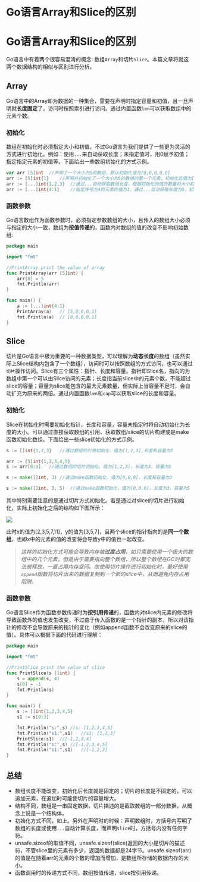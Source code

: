 # Go语言Array和Slice的区别


# Go语言Array和Slice的区别

Go语言中有着两个很容易混淆的概念: 数组`Array`和切片`Slice`。本篇文章将就这两个数据结构的相似与区别进行分析。

## Array

Go语言中的Array即为数据的一种集合，需要在声明时指定容量和初值，且一旦声明就**长度固定**了，访问时按照索引进行访问。通过内置函数`len`可以获取数组中的元素个数。

### 初始化

数组在初始化时必须指定大小和初值，不过Go语言为我们提供了一些更为灵活的方式进行初始化。例如：使用`...`来自动获取长度；未指定值时，用0赋予初值；指定指定元素的初值等。下面给出一些数组初始化的方式示例。

```go
var arr [5]int	//声明了一个大小为5的数组，默认初始化值为[0,0,0,0,0]
arr := [5]int{1}	//声明并初始化了一个大小为5的数组的第一个元素，初始化后值为[1,0,0,0,0]
arr := [...]int{1,2,3}	//通过...自动获取数组长度，根据初始化的值的数量将大小初始化为3，初始化后值为[1,2,3]
arr := [...]int{4:1}	//指定序号为4的元素的值为1，通过...自动获取长度为5，初始化后值为[0,0,0,0,1]
```

### 函数参数

Go语言数组作为函数参数时，必须指定参数数组的大小，且传入的数组大小必须与指定的大小一致，数组为**按值传递**的，函数内对数组的值的改变不影响初始数组: 

```go
package main

import "fmt"

//PrintArray print the value of array
func PrintArray(arr [5]int) {
    arr[0] = 5
	fmt.Println(arr)
}

func main() {
	a := [...]int{4:1}
	PrintArray(a)	// [5,0,0,0,1]
    fmt.Println(a)	// [0,0,0,0,1]
}
```

## Slice

切片是Go语言中极为重要的一种数据类型，可以理解为**动态长度**的数组（虽然实际上Slice结构内包含了一个数组），访问时可以按照数组的方式访问，也可以通过`切片`操作访问。Slice有三个属性：指针、长度和容量。指针即Slice名，指向的为数组中第一个可以由Slice访问的元素；长度指当前slice中的元素个数，不能超过slice的容量；容量为slice能包含的最大元素数量，但实际上当容量不足时，会自动扩充为原来的两倍。通过内置函数`len`和`cap`可以获取slice的长度和容量。

### 初始化

Slice在初始化时需要初始化指针，长度和容量，容量未指定时将自动初始化为长度的大小。可以通过直接获取数组的引用、获取数组/slice的切片构建或是make函数初始化数组。下面给出一些slice初始化的方式示例。

```go
s := []int{1,2,3}	//通过数组的引用初始化，值为[1,2,3],长度和容量为3

arr := [5]int{1,2,3,4,5}
s := arr[0:3]	//通过数组的切片初始化，值为[1,2,3]，长度为3，容量为5

s := make([]int, 3)	//通过make函数初始化，值为[0,0,0]，长度和容量为3

s := make([]int, 3, 5)	//通过make函数初始化，值为[0,0,0]，长度为3，容量为5
```

其中特别需要注意的是通过切片方式初始化。若是通过对slice的切片进行初始化，实际上初始化之后的结构如下图所示：

![](https://cdn.jsdelivr.net/gh/LAShZ/blog-pic-repo@main/img/go-array-slice.png)

此时x的值为[2,3,5,7,11]，y的值为[3,5,7]，且两个slice的指针指向的是**同一个数组**，也即x中的元素的值的改变将会导致y中的值也一起改变。

> *这样的初始化方式可能会导致内存被**过度占用**，如只需要使用一个极大的数组中的几个元素，但是由于需要指向整个数组，所以整个数组在GC时都无法被释放，一直占用内存空间。故使用切片操作进行初始化时，最好使用`append`函数将切片出来的数据复制到一个新的slice中，从而避免内存占用陷阱。*

### 函数参数

Go语言Slice作为函数参数传递时为**按引用传递**的，函数内对slice内元素的修改将导致函数外的值也发生改变，不过由于传入函数的是一个指针的副本，所以对该指针的修改不会导致原来的指针的变化（例如append函数不会改变原来的slice的值）。具体可以根据下面的代码进行理解：

```go
package main

import "fmt"

//PrintSlice print the value of slice
func PrintSlice(s []int) {
	s = append(s, 4)
	s[0] = -1
	fmt.Println(s)
}

func main() {
	s := []int{1,2,3,4,5}
	s1 := s[0:3]

    fmt.Println("s:",s)	//s: [1,2,3,4,5]
    fmt.Println("s1:",s1)	//s1: [1,2,3]
	PrintSlice(s1)	//[-1,2,3,4]
	fmt.Println("s:",s)	//[-1,2,3,4,5]
	fmt.Println("s1:",s1)	//[-1,2,3]
}
```

## 总结

- 数组长度不能改变，初始化后长度就是固定的；切片的长度是不固定的，可以追加元素，在追加时可能使切片的容量增大。
- 结构不同，数组是一串固定数据，切片描述的是截取数组的一部分数据，从概念上说是一个结构体。
- 初始化方式不同，如上。另外在声明时的时候：声明数组时，方括号内写明了数组的长度或使用`...`自动计算长度，而声明`slice`时，方括号内没有任何字符。
- unsafe.sizeof的取值不同，unsafe.sizeof(slice)返回的大小是切片的描述符，不管slice里的元素有多少，返回的数据都是24字节。unsafe.sizeof(arr)的值是在随着arr的元素的个数的增加而增加，是数组所存储的数据内存的大小。
- 函数调用时的传递方式不同，数组按值传递，slice按引用传递。
